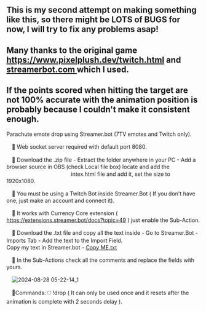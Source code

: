 ## This is my second attempt on making something like this, so there might be LOTS of BUGS for now, I will try to fix any problems asap!
## Many thanks to the original game https://www.pixelplush.dev/twitch.html and [streamerbot.com ](https://streamer.bot/) which I used.
## If the points scored when hitting the target are not 100% accurate with the animation position is probably because I couldn't make it consistent enough.

Parachute emote drop using Streamer.bot (7TV emotes and Twitch only).

　🔘 Web socket server required with default port 8080.

　🔘 Download the .zip file - Extract the folder anywhere in your PC - Add a browser source in OBS (check Local file box) locate and add the    
　　　　　　　　　　　　intex.html file and add it, set the size to 1920x1080.

　🔘 You must be using a Twitch Bot inside Streamer.Bot ( If you don't have one, just make an account and connect it).

　🔘 It works with Currency Core extension ( https://extensions.streamer.bot/docs?topic=49 ) just enable the Sub-Action.

　🔘 Download the .txt file and copy all the text inside - Go to Streamer.Bot - Imports Tab - Add the text to the Import Field.　　　　　　　　　　　　　　　　　　　　　　
　　　　　Copy my text in Streamer.bot - [Copy ME.txt](https://github.com/user-attachments/files/16776475/Copy.ME.txt)



　🔘 In the Sub-Actions check all the comments and replace the fields with yours.

　![2024-08-28 05-22-14_1](https://github.com/user-attachments/assets/1c4295a1-9431-40b4-920f-c5525541cd33)
 
　🔘Commands: ◻️ !drop ( It can only be used once and it resets after the animation is complete with 2 seconds delay ).
  
